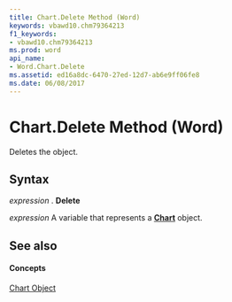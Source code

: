 ```yaml
---
title: Chart.Delete Method (Word)
keywords: vbawd10.chm79364213
f1_keywords:
- vbawd10.chm79364213
ms.prod: word
api_name:
- Word.Chart.Delete
ms.assetid: ed16a8dc-6470-27ed-12d7-ab6e9ff06fe8
ms.date: 06/08/2017
---
```



# Chart.Delete Method (Word)

Deletes the object.


## Syntax

 _expression_ . **Delete**

 _expression_ A variable that represents a **[Chart](chart-object-word.md)** object.


## See also


#### Concepts


[Chart Object](chart-object-word.md)


